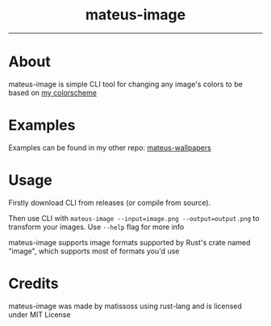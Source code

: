 <div align=center>
    <h1>mateus-image</h1>
</div>

---

# About

mateus-image is simple CLI tool for changing any image's colors to be based on [my colorscheme](https://github.com/Matissoss/colorscheme)

# Examples

Examples can be found in my other repo: [mateus-wallpapers](https://github.com/Matissoss/mateus-wallpapers)

# Usage

Firstly download CLI from releases (or compile from source).

Then use CLI with `mateus-image --input=image.png --output=output.png` to transform your images. Use `--help` flag for more info

mateus-image supports image formats supported by Rust's crate named "image", which supports most of formats you'd use

# Credits

mateus-image was made by matissoss using rust-lang and is licensed under MIT License
